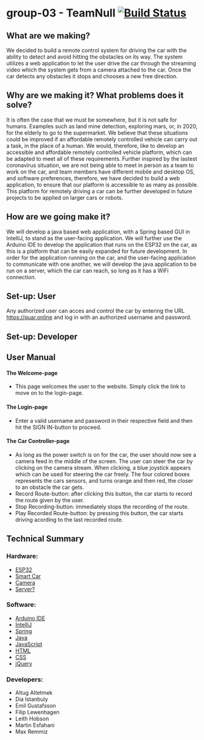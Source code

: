 # group-03 - TeamNull [![Build Status](https://travis-ci.com/DIT112-V20/group-03.svg?branch=master)](https://travis-ci.com/DIT112-V20/group-03)

## What are we making?

We decided to build a remote control system for driving the car with the ability to detect and avoid hitting the obstacles on its way.
The system utilizes a web application to let the user drive the car through the streaming video which the system gets from a camera attached to the car.
Once the car detects any obstacles it stops and chooses a new free direction.


## Why are we making it? What problems does it solve?

It is often the case that we must be somewhere, but it is not safe for humans. Examples such as land mine detection, exploring mars, or, in 2020, for the elderly to go to the supermarket.
We believe that these situations could be improved if an affordable remotely controlled vehicle can carry out a task, in the place of a human. 
We would, therefore, like to develop an accessible and affordable remotely controlled vehicle platform, which can be adapted to meet all of these requirements.
Further inspired by the lastest coronavirus situation, we are not being able to meet in person as a team to work on the car, and team members have different mobile and desktop OS,
and software preferences, therefore, we have decided to build a web application, to ensure that our platform is accessible to as many as possible. 
This platform for remotely driving a car can be further developed in future projects to be applied on larger cars or robots.



## How are we going make it?

We will develop a java based web application, with a Spring based GUI in IntelliJ, to stand as the user-facing application. 
We will further use the Arduino IDE to develop the application that runs on the ESP32 on the car, as this is a platform that can be easily expanded for future development.
In order for the application running on the car, and the user-facing application to communicate with one another, we will develop the java application to be run on a server, 
which the car can reach, so long as it has a WiFi connection.
 
## Set-up: User

Any authorized user can acces and control the car by entering the URL https://quar.online and log in with an authorized username and password.

## Set-up: Developer

## User Manual

#### The Welcome-page
- This page welcomes the user to the website. Simply click the link to move on to the login-page.

#### The Login-page
- Enter a valid username and password in their respective field and then hit the SIGN IN-button to proceed.

#### The Car Controller-page
- As long as the power switch is on for the car, the user should now see a camera feed in the middle of the screen. The user can steer the car by clicking on the camera stream. When clicking, a blue joystick appears which can be used for steering the car freely. The four colored boxes represents the cars sensors, and turns orange and then red, the closer to an obstacle the car gets.
- Record Route-button: after clicking this button, the car starts to record the route given by the user. 
- Stop Recording-button: immediately stops the recording of the route. 
- Play Recorded Route-button: by pressing this button, the car starts driving acording to the last recorded route.

## Technical Summary

### Hardware:

- [ESP32]()
- [Smart Car](https://www.hackster.io/platisd/getting-started-with-the-smartcar-platform-1648ad)
- [Camera](https://www.electrokit.com/produkt/esp32-cam-utvecklingskort-med-wifi-bluetooth-och-kamera/)
- [Server?]()

### Software:

- [Arduino IDE](https://www.arduino.cc/)
- [IntelliJ](https://www.jetbrains.com/idea/)
- [Spring](https://spring.io/)
- [Java](https://www.java.com)
- [JavaScript](https://developer.oracle.com/javascript/)
- [HTML](https://whatwg.org/)
- [CSS](https://www.w3.org/Style/CSS/)
- [jQuery](https://jquery.com)

### Developers:

- Altug Altetmek
- Dia Istanbuly
- Emil Gustafsson
- Filip Lewenhagen
- Leith Hobson
- Martin Esfahani
- Max Remmiz
